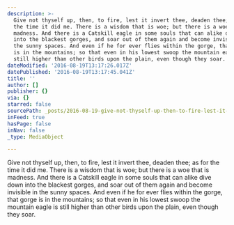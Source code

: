 ```yaml
---
description: >-
  Give not thyself up, then, to fire, lest it invert thee, deaden thee; as for
  the time it did me. There is a wisdom that is woe; but there is a woe that is
  madness. And there is a Catskill eagle in some souls that can alike dive down
  into the blackest gorges, and soar out of them again and become invisible in
  the sunny spaces. And even if he for ever flies within the gorge, that gorge
  is in the mountains; so that even in his lowest swoop the mountain eagle is
  still higher than other birds upon the plain, even though they soar.
dateModified: '2016-08-19T13:17:26.017Z'
datePublished: '2016-08-19T13:17:45.041Z'
title: ''
author: []
publisher: {}
via: {}
starred: false
sourcePath: _posts/2016-08-19-give-not-thyself-up-then-to-fire-lest-it-invert-thee-dea.md
inFeed: true
hasPage: false
inNav: false
_type: MediaObject

---
```

Give not thyself up, then, to fire, lest it invert thee, deaden thee; as for the time it did me. There is a wisdom that is woe; but there is a woe that is madness. And there is a Catskill eagle in some souls that can alike dive down into the blackest gorges, and soar out of them again and become invisible in the sunny spaces. And even if he for ever flies within the gorge, that gorge is in the mountains; so that even in his lowest swoop the mountain eagle is still higher than other birds upon the plain, even though they soar.